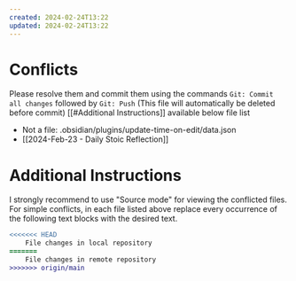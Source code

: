 ```yaml
---
created: 2024-02-24T13:22
updated: 2024-02-24T13:22
---
```

# Conflicts
Please resolve them and commit them using the commands `Git: Commit all changes` followed by `Git: Push`
(This file will automatically be deleted before commit)
[[#Additional Instructions]] available below file list

- Not a file: .obsidian/plugins/update-time-on-edit/data.json
- [[2024-Feb-23 - Daily Stoic Reflection]]

# Additional Instructions
I strongly recommend to use "Source mode" for viewing the conflicted files. For simple conflicts, in each file listed above replace every occurrence of the following text blocks with the desired text.

```diff
<<<<<<< HEAD
    File changes in local repository
=======
    File changes in remote repository
>>>>>>> origin/main
```